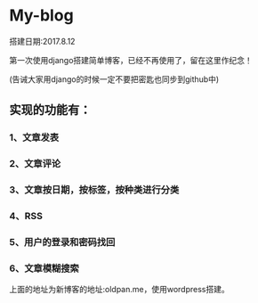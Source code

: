 # My-blog
搭建日期:2017.8.12

第一次使用django搭建简单博客，已经不再使用了，留在这里作纪念！

(告诫大家用django的时候一定不要把密匙也同步到github中)
## 实现的功能有：
### 1、文章发表
### 2、文章评论
### 3、文章按日期，按标签，按种类进行分类
### 4、RSS
### 5、用户的登录和密码找回
### 6、文章模糊搜索

上面的地址为新博客的地址:oldpan.me，使用wordpress搭建。



